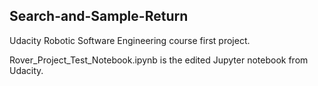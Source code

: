 ## Search-and-Sample-Return
Udacity Robotic Software Engineering course first project.

Rover_Project_Test_Notebook.ipynb is the edited Jupyter notebook from Udacity.
